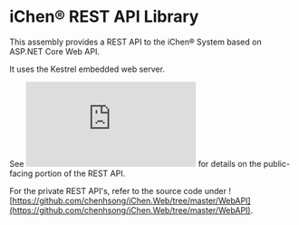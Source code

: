 # iChen&reg; REST API Library

This assembly provides a REST API to the iChen&reg; System based on ASP.NET Core Web API.

It uses the Kestrel embedded web server.

See ![REST API Reference.md](https://github.com/chenhsong/iChen.Web/blob/master/REST%20API%20Reference.md) for details on the public-facing portion of the REST API.

For the private REST API's, refer to the source code under ![https://github.com/chenhsong/iChen.Web/tree/master/WebAPI](https://github.com/chenhsong/iChen.Web/tree/master/WebAPI).
